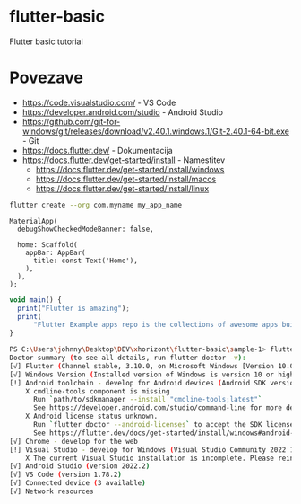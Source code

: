 # flutter-basic

Flutter basic tutorial

# Povezave

- https://code.visualstudio.com/ - VS Code
- https://developer.android.com/studio - Android Studio
- https://github.com/git-for-windows/git/releases/download/v2.40.1.windows.1/Git-2.40.1-64-bit.exe - Git
- https://docs.flutter.dev/ - Dokumentacija
- https://docs.flutter.dev/get-started/install - Namestitev
  - https://docs.flutter.dev/get-started/install/windows
  - https://docs.flutter.dev/get-started/install/macos
  - https://docs.flutter.dev/get-started/install/linux

```bash
flutter create --org com.myname my_app_name
```

```terminal
MaterialApp(
  debugShowCheckedModeBanner: false,

  home: Scaffold(
    appBar: AppBar(
      title: const Text('Home'),
    ),
  ),  
);
```

```javascript
void main() {
  print("Flutter is amazing");
  print(
      "Flutter Example apps repo is the collections of awesome apps built with flutter");
}
```

```bash
PS C:\Users\johnny\Desktop\DEV\xhorizont\flutter-basic\sample-1> flutter doctor
Doctor summary (to see all details, run flutter doctor -v):
[√] Flutter (Channel stable, 3.10.0, on Microsoft Windows [Version 10.0.19042.1706], locale sl-SI)
[√] Windows Version (Installed version of Windows is version 10 or higher)
[!] Android toolchain - develop for Android devices (Android SDK version 33.0.2)
    X cmdline-tools component is missing
      Run `path/to/sdkmanager --install "cmdline-tools;latest"`
      See https://developer.android.com/studio/command-line for more details.
    X Android license status unknown.
      Run `flutter doctor --android-licenses` to accept the SDK licenses.
      See https://flutter.dev/docs/get-started/install/windows#android-setup for more details.
[√] Chrome - develop for the web
[!] Visual Studio - develop for Windows (Visual Studio Community 2022 17.5.5)
    X The current Visual Studio installation is incomplete. Please reinstall Visual Studio.
[√] Android Studio (version 2022.2)
[√] VS Code (version 1.78.2)
[√] Connected device (3 available)
[√] Network resources
```

```

```
